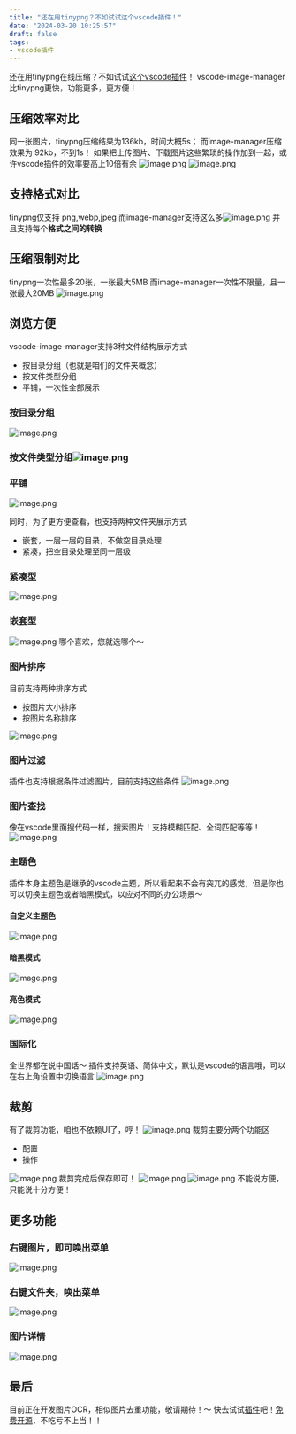 ```yaml
---
title: "还在用tinypng？不如试试这个vscode插件！"
date: "2024-03-20 10:25:57"
draft: false
tags:
- vscode插件
---
```



还在用tinypng在线压缩？不如试试[这个vscode插件](https://marketplace.visualstudio.com/items?itemName=minko.image-manager)！
vscode-image-manager 比tinypng更快，功能更多，更方便！
## 压缩效率对比
同一张图片，tinypng压缩结果为136kb，时间大概5s；
而image-manager压缩效果为 92kb，不到1s！
如果把上传图片、下载图片这些繁琐的操作加到一起，或许vscode插件的效率要高上10倍有余
![image.png](https://cdn.nlark.com/yuque/0/2024/png/1447731/1710899272578-47389cff-2fd3-4cf9-86df-d5a1a5418a81.png#averageHue=%23a6be85&clientId=ueab1feec-32a0-4&from=paste&height=767&id=ucce9a540&originHeight=1534&originWidth=2554&originalType=binary&ratio=2&rotation=0&showTitle=false&size=1012122&status=done&style=none&taskId=u598a7c04-0137-4f2b-b7d0-323dde1cd8c&title=&width=1277)
![image.png](https://cdn.nlark.com/yuque/0/2024/png/1447731/1710899242753-89cf7876-cdd3-48d3-8597-3e1b6001aeca.png#averageHue=%232f343c&clientId=ueab1feec-32a0-4&from=paste&height=124&id=u01b35e69&originHeight=248&originWidth=794&originalType=binary&ratio=2&rotation=0&showTitle=false&size=25924&status=done&style=none&taskId=u702dc952-3a6e-4cd6-90a8-4bb5434fe0f&title=&width=397)
## 支持格式对比
tinypng仅支持 png,webp,jpeg
而image-manager支持这么多![image.png](https://cdn.nlark.com/yuque/0/2024/png/1447731/1710899694043-e4953976-6744-44ab-b19e-9c85597c3ffe.png#averageHue=%23242830&clientId=ueab1feec-32a0-4&from=paste&height=596&id=u886a41b4&originHeight=1192&originWidth=1944&originalType=binary&ratio=2&rotation=0&showTitle=false&size=96065&status=done&style=none&taskId=ub7b1bf6b-c7b9-4121-b456-d0900e5646e&title=&width=972)
并且支持每个**格式之间的转换**
## 压缩限制对比
tinypng一次性最多20张，一张最大5MB
而image-manager一次性不限量，且一张最大20MB
![image.png](https://cdn.nlark.com/yuque/0/2024/png/1447731/1710899909528-6415d8be-bdaa-4899-9462-d5b0590f167e.png#averageHue=%231e242c&clientId=ueab1feec-32a0-4&from=paste&height=1104&id=u168fe6c9&originHeight=2208&originWidth=3784&originalType=binary&ratio=2&rotation=0&showTitle=false&size=554447&status=done&style=none&taskId=u480173fb-ef15-4128-a8c1-7b123c6606f&title=&width=1892)
## 浏览方便
vscode-image-manager支持3种文件结构展示方式

- 按目录分组（也就是咱们的文件夹概念）
- 按文件类型分组
- 平铺，一次性全部展示
### 按目录分组
![image.png](https://cdn.nlark.com/yuque/0/2024/png/1447731/1710900074282-33611880-c2e0-4c1f-af83-34a2bd27fb9e.png#averageHue=%2330333a&clientId=ueab1feec-32a0-4&from=paste&height=1074&id=uf8396e91&originHeight=2148&originWidth=2646&originalType=binary&ratio=2&rotation=0&showTitle=false&size=176297&status=done&style=none&taskId=uc0a0b434-b54f-437d-8e4c-9ab888782cd&title=&width=1323)
### 按文件类型分组![image.png](https://cdn.nlark.com/yuque/0/2024/png/1447731/1710900111141-7b44454a-1f5d-43d5-8e4c-a36dc4cf009e.png#averageHue=%23373a3f&clientId=ueab1feec-32a0-4&from=paste&height=782&id=uc0699f3a&originHeight=1564&originWidth=2478&originalType=binary&ratio=2&rotation=0&showTitle=false&size=112925&status=done&style=none&taskId=udc96892b-ae9c-469f-b556-99536e25841&title=&width=1239)
### 平铺
![image.png](https://cdn.nlark.com/yuque/0/2024/png/1447731/1710900132580-4fe2c6f9-4266-401f-bb25-deb479e92201.png#averageHue=%2340a89e&clientId=ueab1feec-32a0-4&from=paste&height=830&id=u242a0b91&originHeight=1660&originWidth=2554&originalType=binary&ratio=2&rotation=0&showTitle=false&size=527080&status=done&style=none&taskId=udca919d5-f47c-4fec-bd84-5793e8e44da&title=&width=1277)

同时，为了更方便查看，也支持两种文件夹展示方式

- 嵌套，一层一层的目录，不做空目录处理
- 紧凑，把空目录处理至同一层级
### 紧凑型
![image.png](https://cdn.nlark.com/yuque/0/2024/png/1447731/1710900275707-db3bac11-1f49-43ec-a1d1-5bba9a31213f.png#averageHue=%233c3f44&clientId=ueab1feec-32a0-4&from=paste&height=207&id=u4ecff204&originHeight=414&originWidth=904&originalType=binary&ratio=2&rotation=0&showTitle=false&size=16258&status=done&style=none&taskId=u90247747-c8b1-43d7-968a-254f41009b1&title=&width=452)
### 嵌套型
![image.png](https://cdn.nlark.com/yuque/0/2024/png/1447731/1710900300778-3719976e-21cf-4157-be69-a622cedf5fe6.png#averageHue=%2343464a&clientId=ueab1feec-32a0-4&from=paste&height=389&id=ue5a90afd&originHeight=778&originWidth=1078&originalType=binary&ratio=2&rotation=0&showTitle=false&size=34063&status=done&style=none&taskId=uc084b904-6b62-468e-b571-64650764603&title=&width=539)
哪个喜欢，您就选哪个～
### 图片排序
目前支持两种排序方式

- 按图片大小排序
- 按图片名称排序

![image.png](https://cdn.nlark.com/yuque/0/2024/png/1447731/1710900741413-e2d30366-c404-4c07-8be6-e871ef9ada2f.png#averageHue=%23282d36&clientId=ueab1feec-32a0-4&from=paste&height=289&id=u8e108ac8&originHeight=578&originWidth=1684&originalType=binary&ratio=2&rotation=0&showTitle=false&size=107289&status=done&style=none&taskId=u28e58a03-cda5-40bf-b05b-a7d7c4ce7d2&title=&width=842)
### 图片过滤
插件也支持根据条件过滤图片，目前支持这些条件
![image.png](https://cdn.nlark.com/yuque/0/2024/png/1447731/1710900418092-ac1f9ca6-d523-43d8-8eb4-dc9eb471f9d6.png#averageHue=%232a2f37&clientId=ueab1feec-32a0-4&from=paste&height=223&id=u34add85f&originHeight=446&originWidth=806&originalType=binary&ratio=2&rotation=0&showTitle=false&size=31687&status=done&style=none&taskId=ucea57eec-5fc5-4fdf-98af-2d0a3356c2a&title=&width=403)
### 图片查找
像在vscode里面搜代码一样，搜索图片！支持模糊匹配、全词匹配等等！
![image.png](https://cdn.nlark.com/yuque/0/2024/png/1447731/1710900484589-0fff3534-e39c-42cb-914f-f79347c17ccd.png#averageHue=%231d2027&clientId=ueab1feec-32a0-4&from=paste&height=407&id=uff827b00&originHeight=814&originWidth=3552&originalType=binary&ratio=2&rotation=0&showTitle=false&size=74455&status=done&style=none&taskId=ua0021750-4248-4add-949e-f0120b22e11&title=&width=1776)
### 主题色
插件本身主题色是继承的vscode主题，所以看起来不会有突兀的感觉，但是你也可以切换主题色或者暗黑模式，以应对不同的办公场景～
#### 自定义主题色
![image.png](https://cdn.nlark.com/yuque/0/2024/png/1447731/1710900682504-2d84daaa-267e-4a26-bb8d-431377eb3840.png#averageHue=%23282d34&clientId=ueab1feec-32a0-4&from=paste&height=506&id=u29380706&originHeight=1012&originWidth=2344&originalType=binary&ratio=2&rotation=0&showTitle=false&size=258928&status=done&style=none&taskId=u5ce40def-a804-4a62-9c35-968e97bae15&title=&width=1172)
#### 暗黑模式
![image.png](https://cdn.nlark.com/yuque/0/2024/png/1447731/1710900607428-cd31f3b1-2987-4d91-95d8-7b7e412dae7d.png#averageHue=%23292e35&clientId=ueab1feec-32a0-4&from=paste&height=944&id=u45ae70bf&originHeight=1888&originWidth=2370&originalType=binary&ratio=2&rotation=0&showTitle=false&size=281616&status=done&style=none&taskId=u72b263da-a065-419e-9890-800c928ae4a&title=&width=1185)
#### 亮色模式
![image.png](https://cdn.nlark.com/yuque/0/2024/png/1447731/1710900627879-72105e18-c59e-4a4d-b139-92b68b4b6c3c.png#averageHue=%23f3f2f1&clientId=ueab1feec-32a0-4&from=paste&height=926&id=u10ea6cf3&originHeight=1852&originWidth=2328&originalType=binary&ratio=2&rotation=0&showTitle=false&size=265267&status=done&style=none&taskId=u99d70413-af2b-4f76-a196-58c16dd8ab4&title=&width=1164)
### 国际化
全世界都在说中国话～
插件支持英语、简体中文，默认是vscode的语言哦，可以在右上角设置中切换语言
![image.png](https://cdn.nlark.com/yuque/0/2024/png/1447731/1710901174276-9eaa89cb-a8fb-4e74-9f40-8744f7006efb.png#averageHue=%23262a31&clientId=ueab1feec-32a0-4&from=paste&height=263&id=uab13b70e&originHeight=526&originWidth=860&originalType=binary&ratio=2&rotation=0&showTitle=false&size=25759&status=done&style=none&taskId=ua7ef6dcb-09bf-4d52-93b2-fe6ec439cbc&title=&width=430)
## 裁剪
有了裁剪功能，咱也不依赖UI了，哼！
![image.png](https://cdn.nlark.com/yuque/0/2024/png/1447731/1710900815298-2a9f2cc9-ce98-4118-b6f7-6950c5471312.png#averageHue=%232e363e&clientId=ueab1feec-32a0-4&from=paste&height=327&id=u8918a81c&originHeight=654&originWidth=666&originalType=binary&ratio=2&rotation=0&showTitle=false&size=108010&status=done&style=none&taskId=uab6b188f-c665-4994-a70f-9321260bd28&title=&width=333)
裁剪主要分两个功能区

- 配置
- 操作

![image.png](https://cdn.nlark.com/yuque/0/2024/png/1447731/1710900864730-1151af8c-7b00-4175-b469-5dd18f95f8c1.png#averageHue=%231a1f26&clientId=ueab1feec-32a0-4&from=paste&height=593&id=u5f66fcee&originHeight=1186&originWidth=2022&originalType=binary&ratio=2&rotation=0&showTitle=false&size=525792&status=done&style=none&taskId=u9ecabca0-d732-45ad-b3ca-0f08223ebf0&title=&width=1011)
裁剪完成后保存即可！
![image.png](https://cdn.nlark.com/yuque/0/2024/png/1447731/1710900898604-e55870e0-55cd-40b4-b9da-71b1d8161f28.png#averageHue=%23161b24&clientId=ueab1feec-32a0-4&from=paste&height=550&id=u1655fc06&originHeight=1100&originWidth=1994&originalType=binary&ratio=2&rotation=0&showTitle=false&size=1161914&status=done&style=none&taskId=u4be3f2c8-3040-4c84-ac65-129ad7b8787&title=&width=997)
![image.png](https://cdn.nlark.com/yuque/0/2024/png/1447731/1710900925253-14d31234-7624-403c-98a9-f0b1fd7ad758.png#averageHue=%23242f38&clientId=ueab1feec-32a0-4&from=paste&height=159&id=u2d7fbff6&originHeight=318&originWidth=624&originalType=binary&ratio=2&rotation=0&showTitle=false&size=99958&status=done&style=none&taskId=u97b50d9b-e0af-491b-a9da-292357d85de&title=&width=312)
不能说方便，只能说十分方便！
## 更多功能
### 右键图片，即可唤出菜单
![image.png](https://cdn.nlark.com/yuque/0/2024/png/1447731/1710900992911-060d94b4-60bc-4328-b536-465a9faa544e.png#averageHue=%232c3138&clientId=ueab1feec-32a0-4&from=paste&height=279&id=uc4101508&originHeight=558&originWidth=474&originalType=binary&ratio=2&rotation=0&showTitle=false&size=97777&status=done&style=none&taskId=ubb19451c-d40d-461b-ab77-400b73a161b&title=&width=237)
### 右键文件夹，唤出菜单
![image.png](https://cdn.nlark.com/yuque/0/2024/png/1447731/1710901055049-cd6768b2-c95b-4053-ba8d-7cae92944c10.png#averageHue=%23363a41&clientId=ueab1feec-32a0-4&from=paste&height=160&id=uf0310b45&originHeight=320&originWidth=1096&originalType=binary&ratio=2&rotation=0&showTitle=false&size=28349&status=done&style=none&taskId=u28b6cb5e-87a6-4b9d-a395-caa743d7ca0&title=&width=548)
### 图片详情
![image.png](https://cdn.nlark.com/yuque/0/2024/png/1447731/1710901081631-877d92a7-133f-4744-941b-bc8729b5c39a.png#averageHue=%2323272d&clientId=ueab1feec-32a0-4&from=paste&height=498&id=ub4f9c745&originHeight=996&originWidth=1738&originalType=binary&ratio=2&rotation=0&showTitle=false&size=134137&status=done&style=none&taskId=u36793197-58b6-4447-ac44-eff5e613d7d&title=&width=869)

## 最后
目前正在开发图片OCR，相似图片去重功能，敬请期待！～
快去试试[插件](https://marketplace.visualstudio.com/items?itemName=minko.image-manager)吧！[免费开源](https://github.com/hemengke1997/vscode-image-manager)，不吃亏不上当！！
